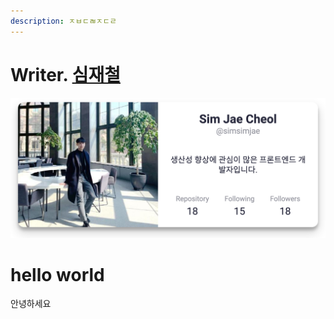 ```yaml
---
description: ㅈㅂㄷㄼㅈㄷㄹ
---
```


# Writer. [심재철](https://github.com/simsimjae)

![](../.gitbook/assets/simsimjae.png)

# hello world

안녕하세요

